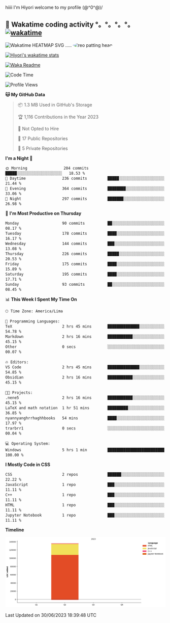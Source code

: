 hiiii I'm Hiyori welcome to my profile \(@^0^@)/

## 🦄 Wakatime coding activity °。°。°。°。[![wakatime](https://wakatime.com/badge/user/49dba2c5-26e1-43a7-9d07-e0f8613d1227.svg)](https://wakatime.com/@49dba2c5-26e1-43a7-9d07-e0f8613d1227) 
<img src="https://wakatime.com/share/@hiyori/ef87015d-57e0-4afb-bb56-1a99a24ea312.svg" width="600" alt="Wakatime HEATMAP SVG"/> ..... <img src="https://i.postimg.cc/RFM2CQFY/reo-patting.webp" alt="reo patting head" width="200" style="border-radius: 50%;">

 [![Hiyori's wakatime stats](https://github-readme-stats.vercel.app/api/wakatime?username=hiyori&theme=buefy&range=last_year&is_including_today=true&layout=compact)](https://github.com/anuraghazra/github-readme-stats)
 

[![Waka Readme](https://github.com/hiyorijl/hiyorijl/actions/workflows/Waka%20Readme.yml/badge.svg)](https://github.com/hiyorijl/hiyorijl/actions/workflows/Waka%20Readme.yml)

<!--START_SECTION:waka-->
![Code Time](http://img.shields.io/badge/Code%20Time-168%20hrs%2019%20mins-blue)

![Profile Views](http://img.shields.io/badge/Profile%20Views-2-blue)

**🐱 My GitHub Data** 

> 📦 1.3 MB Used in GitHub's Storage 
 > 
> 🏆 1,116 Contributions in the Year 2023
 > 
> 🚫 Not Opted to Hire
 > 
> 📜 17 Public Repositories 
 > 
> 🔑 5 Private Repositories 
 > 
**I'm a Night 🦉** 

```text
🌞 Morning                204 commits         █████░░░░░░░░░░░░░░░░░░░░   18.53 % 
🌆 Daytime                236 commits         █████░░░░░░░░░░░░░░░░░░░░   21.44 % 
🌃 Evening                364 commits         ████████░░░░░░░░░░░░░░░░░   33.06 % 
🌙 Night                  297 commits         ███████░░░░░░░░░░░░░░░░░░   26.98 % 
```
📅 **I'm Most Productive on Thursday** 

```text
Monday                   90 commits          ██░░░░░░░░░░░░░░░░░░░░░░░   08.17 % 
Tuesday                  178 commits         ████░░░░░░░░░░░░░░░░░░░░░   16.17 % 
Wednesday                144 commits         ███░░░░░░░░░░░░░░░░░░░░░░   13.08 % 
Thursday                 226 commits         █████░░░░░░░░░░░░░░░░░░░░   20.53 % 
Friday                   175 commits         ████░░░░░░░░░░░░░░░░░░░░░   15.89 % 
Saturday                 195 commits         ████░░░░░░░░░░░░░░░░░░░░░   17.71 % 
Sunday                   93 commits          ██░░░░░░░░░░░░░░░░░░░░░░░   08.45 % 
```


📊 **This Week I Spent My Time On** 

```text
🕑︎ Time Zone: America/Lima

💬 Programming Languages: 
TeX                      2 hrs 45 mins       ██████████████░░░░░░░░░░░   54.78 % 
Markdown                 2 hrs 16 mins       ███████████░░░░░░░░░░░░░░   45.15 % 
Other                    0 secs              ░░░░░░░░░░░░░░░░░░░░░░░░░   00.07 % 

🔥 Editors: 
VS Code                  2 hrs 45 mins       ██████████████░░░░░░░░░░░   54.85 % 
Obsidian                 2 hrs 16 mins       ███████████░░░░░░░░░░░░░░   45.15 % 

🐱‍💻 Projects: 
.nene5                   2 hrs 16 mins       ███████████░░░░░░░░░░░░░░   45.15 % 
LaTeX and math notation  1 hr 51 mins        █████████░░░░░░░░░░░░░░░░   36.85 % 
nyannyanghrrhaghhbooks   54 mins             ████░░░░░░░░░░░░░░░░░░░░░   17.97 % 
trarbrr1                 0 secs              ░░░░░░░░░░░░░░░░░░░░░░░░░   00.04 % 

💻 Operating System: 
Windows                  5 hrs 1 min         █████████████████████████   100.00 % 
```

**I Mostly Code in CSS** 

```text
CSS                      2 repos             ██████░░░░░░░░░░░░░░░░░░░   22.22 % 
JavaScript               1 repo              ███░░░░░░░░░░░░░░░░░░░░░░   11.11 % 
C++                      1 repo              ███░░░░░░░░░░░░░░░░░░░░░░   11.11 % 
HTML                     1 repo              ███░░░░░░░░░░░░░░░░░░░░░░   11.11 % 
Jupyter Notebook         1 repo              ███░░░░░░░░░░░░░░░░░░░░░░   11.11 % 
```



**Timeline**

![Lines of Code chart](https://raw.githubusercontent.com/hiyorijl/hiyorijl/main/assets/bar_graph.png)


 Last Updated on 30/06/2023 18:39:48 UTC
<!--END_SECTION:waka-->
